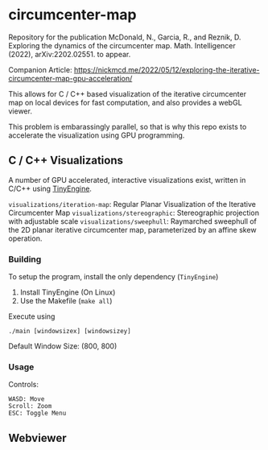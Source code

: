 # circumcenter-map

Repository for the publication McDonald, N., Garcia, R., and Reznik, D. Exploring the dynamics of the circumcenter map. Math. Intelligencer (2022), arXiv:2202.02551. to appear.

Companion Article: https://nickmcd.me/2022/05/12/exploring-the-iterative-circumcenter-map-gpu-acceleration/

This allows for C / C++ based visualization of the iterative circumcenter map on local devices for fast computation, and also provides a webGL viewer.

This problem is embarassingly parallel, so that is why this repo exists to accelerate the visualization using GPU programming.

## C / C++ Visualizations

A number of GPU accelerated, interactive visualizations exist, written in C/C++ using [TinyEngine](https://github.com/weigert/TinyEngine).

`visualizations/iteration-map`: Regular Planar Visualization of the Iterative Circumcenter Map
`visualizations/stereographic`: Stereographic projection with adjustable scale
`visualizations/sweephull`: Raymarched sweephull of the 2D planar iterative circumcenter map, parameterized by an affine skew operation.

### Building

To setup the program, install the only dependency (`TinyEngine`)

1. Install TinyEngine (On Linux)
2. Use the Makefile (`make all`)

Execute using

    ./main [windowsizex] [windowsizey]

Default Window Size: (800, 800)

### Usage

Controls:

    WASD: Move
    Scroll: Zoom
    ESC: Toggle Menu

## Webviewer

